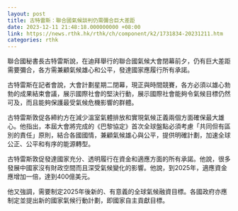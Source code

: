 ```yaml
---
layout: post
title: 古特雷斯：聯合國氣候談判仍需彌合巨大差距
date: 2023-12-11 21:48:18.000000000 +08:00
link: https://news.rthk.hk/rthk/ch/component/k2/1731834-20231211.htm
categories: rthk
---
```


聯合國秘書長古特雷斯說，在迪拜舉行的聯合國氣候大會閉幕前夕，仍有巨大差距需要彌合，各方需兼顧氣候雄心和公平，發達國家應履行所有承諾。

古特雷斯在記者會說，大會計劃星期二閉幕，現正與時間競賽，各方必須以雄心勃勃的成果結束會議，展示國際社會的堅決行動，展示國際社會能夠令氣候目標仍然可及，而且能夠保護最受氣候危機影響的群體。

古特雷斯敦促各締約方在減少溫室氣體排放和實現氣候正義兩個方面確保最大雄心。他指出，本屆大會將完成的《巴黎協定》首次全球盤點必須考慮「共同但有區別的責任」原則，結合各國國情，兼顧氣候雄心與公平，提供明確計劃，加速全球公正、公平和有序的能源轉型。

古特雷斯敦促發達國家充分、透明履行在資金和適應方面的所有承諾。他說，很多發展中國家沒有財政空間而且深受氣候變化的影響。他說，到2025年，適應資金應增加一倍，達到400億美元。

他又強調，需要制定2025年後新的、有意義的全球氣候融資目標。各國政府亦應制定並提出新的國家氣候行動計劃，即國家自主貢獻目標。
　
